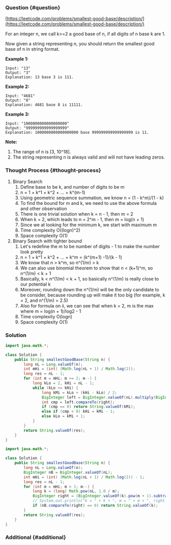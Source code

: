 ### Question {#question}

[https://leetcode.com/problems/smallest-good-base/description/](https://leetcode.com/problems/smallest-good-base/description/)

For an integer n, we call k&gt;=2 a good base of n, if all digits of n base k are 1.

Now given a string representing n, you should return the smallest good base of n in string format.

**Example 1:**

```
Input: "13"
Output: "3"
Explanation: 13 base 3 is 111.
```

**Example 2:**

```
Input: "4681"
Output: "8"
Explanation: 4681 base 8 is 11111.
```

**Example 3:**

```
Input: "1000000000000000000"
Output: "999999999999999999"
Explanation: 1000000000000000000 base 999999999999999999 is 11.
```

**Note:**

1. The range of n is \[3, 10^18\].
2. The string representing n is always valid and will not have leading zeros.

### Thought Process {#thought-process}

1. Binary Search
   1. Define base to be k, and number of digits to be m
   2. n = 1 + k^1 + k^2 + ... + k^\(m-1\)
   3. Using geometric sequence summation, we know n = \(1 - k^m\)/\(1 - k\)
   4. To find the bound for m and k, we need to use the above formula and other observation
   5. There is one trivial solution when k = n - 1, then m = 2
   6. When k = 2, which leads to n = 2^m - 1, then m = log\(n + 1\)
   7. Since we at looking for the minimum k, we start with maximum m
   8. Time complexity O\(\(logn\)^2\)
   9. Space complexity O\(1\)
2. Binary Search with tighter bound
   1. Let's redefine the m to be number of digits - 1 to make the number look pretty
   2. n = 1 + k^1 + k^2 + ... + k^m = \(k^\(m+1\) -1\)/\(k - 1\)
   3. We know that n &gt; k^m, so n^\(1/m\) &gt; k
   4. We can also use binomial theorem to show that n &lt; \(k+1\)^m, so n^\(1/m\) &lt; k + 1
   5. Basically, k &lt; n^\(1/m\) &lt; k + 1, so basically n^\(1/m\) is really close to our potential k
   6. Moreover, rounding down the n^\(1/m\) will be the only candidate to be consider, because rounding up will make it too big \(for example, k = 2, and n^\(1/m\) = 2.5\)
   7. Also for formula on ii, we can see that when k = 2, m is the max where m = log\(n + 1\)/log2 - 1
   8. Time complexity O\(logn\)
   9. Space complexity O\(1\)

### Solution

```java
import java.math.*;

class Solution {
    public String smallestGoodBase(String n) {
        long nL = Long.valueOf(n);
        int mHi = (int) (Math.log(nL + 1) / Math.log(2));
        long res = nL - 1;
        for (int m = mHi; m >= 2; m--) {
            long kLo = 2, kHi = nL - 1;
            while (kLo <= kHi) {
                long kMi = kLo + (kHi - kLo) / 2;
                BigInteger left = BigInteger.valueOf(nL).multiply(BigInteger.valueOf(kMi - 1)), right = BigInteger.valueOf(kMi).pow(m).subtract(BigInteger.valueOf(1));
                int cmp = left.compareTo(right);
                if (cmp == 0) return String.valueOf(kMi);
                else if (cmp < 0) kHi = kMi - 1;
                else kLo = kMi + 1;
            }
        }
        return String.valueOf(res);
    }
}
```

```java
import java.math.*;

class Solution {
    public String smallestGoodBase(String n) {
        long nL = Long.valueOf(n);
        BigInteger nB = BigInteger.valueOf(nL);
        int mHi = (int) (Math.log(nL + 1) / Math.log(2)) - 1;
        long res = nL - 1;
        for (int m = mHi; m > 1; m--) {
            long k = (long) Math.pow(nL, 1.0 / m);
            BigInteger right = (BigInteger.valueOf(k).pow(m + 1).subtract(BigInteger.ONE)).divide(BigInteger.valueOf(k).subtract(BigInteger.ONE));
            // System.out.println("k = " + k + ", m = " + m + ", right = " + right);
            if (nB.compareTo(right) == 0) return String.valueOf(k);
        }
        return String.valueOf(res);
    }
}
```

### Additional {#additional}




